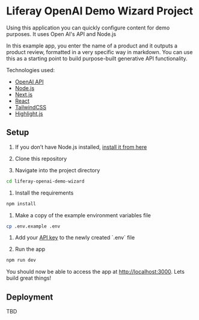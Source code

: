 # Liferay OpenAI Demo Wizard Project

Using this application you can quickly configure content for demo purposes. It uses Open AI's API and Node.js

In this example app, you enter the name of a product and it outputs a product review, formatted in a very specific way in markdown. You can use this as a starting point to build purpose-built generative API functionality.

Technologies used:

- [OpenAI API](https://openai.com/api/)
- [Node.js](https://nodejs.org/en/)
- [Next.js](https://nextjs.org/)
- [React](https://reactjs.org/)
- [TailwindCSS](https://tailwindcss.com/)
- [Highlight.js](https://highlightjs.org/)

## Setup

1. If you don’t have Node.js installed, [install it from here](https://nodejs.org/en/)

1. Clone this repository

1. Navigate into the project directory

```bash
cd liferay-openai-demo-wizard
```  

1. Install the requirements

```bash
npm install
```

1. Make a copy of the example environment variables file

```bash
cp .env.example .env
```

1. Add your [API key]([https://beta.openai.com/account/api-keys](https://platform.openai.com/account/api-keys)) to the newly created `.env` file

1. Run the app

```bash
npm run dev
```

You should now be able to access the app at [http://localhost:3000](http://localhost:3000). Lets build great things!

## Deployment

TBD
